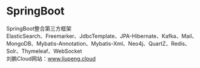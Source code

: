 # SpringBoot
SpringBoot整合第三方框架<br/>
ElasticSearch、Freemarker、JdbcTemplate、JPA-Hibernate、Kafka、Mail、 MongoDB、Mybatis-Annotation、Mybatis-Xml、Neo4j、QuartZ、Redis、Solr、Thymeleaf、WebSocket<br/>
刘鹏Cloud网站：www.liupeng.cloud
